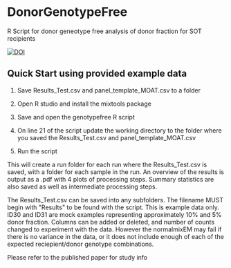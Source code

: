 # DonorGenotypeFree
R Script for donor geneotype free analysis of donor fraction for SOT recipients

[![DOI](https://zenodo.org/badge/267396914.svg)](https://zenodo.org/badge/latestdoi/267396914)


## Quick Start using provided example data

1. Save Results_Test.csv and panel_template_MOAT.csv to a folder

2. Open R studio and install the mixtools package

3. Save and open the genotypefree R script

4. On line 21 of the script update the working directory to the folder where you saved the Results_Test.csv and panel_template_MOAT.csv 

5. Run the script


This will create a run folder for each run where the Results_Test.csv is saved, with a folder for each sample in the run. 
An overview of the results is output as a .pdf with 4 plots of processing steps.
Summary statistics are also saved as well as intermediate processing steps.


The Results_Test.csv can be saved into any subfolders. 
The filename MUST begin with "Results" to be found with the script.
This is example data only. ID30 and ID31 are mock examples representing approximately 10% and 5% donor fraction.
Columns can be added or deleted, and number of counts changed to experiment with the data. However the normalmixEM may fail if there is no variance in the data, or it does not include enough of each of the expected reciepient/donor genotype combinations.


Please refer to the published paper for study info

